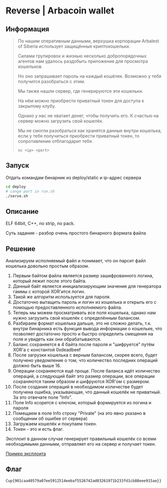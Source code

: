 # Reverse | Arbacoin wallet

## Информация

> По нашим оперативным данными, верхушка корпорации Arbalest of Siberia использует защищённые криптокошельки.
> 
> Силами групировок и жизнью несколько добропорядочных агентов нам удалось раздобыть приложение для просмотра кошельков.
> 
> Но оно запрашивает пароль на каждый кошёлек. Возможно у тебя получится разобраться с этим. 
> 
> Мы также нашли сервер, где генерируются эти кошельки. 
>
> На нём можно приобрести приватный токен для доступа к закрытому клубу.
> 
> Однако у нас не хватает денег, чтобы получить его. К счастью на сервер можно загрузить свой кошелёк.
> 
> Мы не смогли разобраться как хранятся данные внутри кошелька, если у тебя получиться приобрести приватный токен, то сопротивление отблагодарит тебя.
> 
> `nc <ip> <port>`


## Запуск

Отдать командам бинарник из deploy/static и ip-адрес сервера

```sh
cd deploy
# cange port in run.sh
./serve.sh 
```


## Описание

ELF 64bit, C++, no strip, no pack.

Суть задания - разбор очень простого бинарного формата файла


## Решение

Анализируем исполняемый файл и понимает, что он парсит файл кошелька довольно простым образом. 

1. Первым байтом файла является размер зашифрованного логина, который лежит после этого байта. 
2. Данный байт является инициализирующим значение для генератора гаммы с которой XOR'ится логин. 
3. Такой же алгоритм используется для пароля. 
4. Достаточно вытащить пароль и логин из кошелька и открыть его с помощью предоставленного исполняемого файла.
5. Теперь мы можем просматривать все поля кошелька, однако нам нужно загрузить свой кошелёк с определённым балансом.
6. Разбираем формат кошелька дальше, это не сложно делать, т.к. внутри бинарника есть функция вывода информации о кошельке, что позволяет достаточно просто и быстро определить смещения на поля и увидеть как они обрабатываются.
7. Баланс сохраняется в 4 байта после пароля и "шифруется" путём XOR'а с константой 0xdeadbeef
8. После загрузки кошелька с верным балансом, скорее всего, будет получено уведомление о том, что количество последних операций должно быть выше 16.
9. Операции сохраняются ещё проще. После баланса идёт количество операций, а следующий байт это размер операции, все операции сохраняются таким образом и шифруются XOR'ом с размером.
10. После создания операций в необходимом количестве будет получена ошибка, указывающая, что данный кошелёк не приватный. За это отвечате поле "Info".
11. Поле Info ксорится с ключом, который формируется из логина и пароля
12. Помещаем в поле Info строку "Private" (на это явно указано в сообщении об ошибке от сервера)
13. Загружаем кошелёк и покупаем токен.
14. Токен - это и есть флаг.

Эксплоит в данном случае генерирует правильный кошелёк со всеми необходимыми данными, отправляет его на сервер и получает токен.

[Пример эксплоита](solve/solve.py)

## Флаг

`Cup{901caa40579a07ee5912514eebaf5526742ad03261971b233fd1cb88eee915ae}}`
